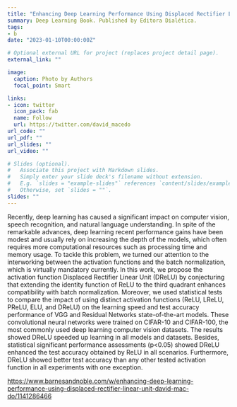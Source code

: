 ```yaml
---
title: "Enhancing Deep Learning Performance Using Displaced Rectifier Linear Unit"
summary: Deep Learning Book. Published by Editora Dialética.
tags:
- b
date: "2023-01-10T00:00:00Z"

# Optional external URL for project (replaces project detail page).
external_link: ""

image:
  caption: Photo by Authors
  focal_point: Smart

links:
- icon: twitter
  icon_pack: fab
  name: Follow
  url: https://twitter.com/david_macedo
url_code: ""
url_pdf: ""
url_slides: ""
url_video: ""

# Slides (optional).
#   Associate this project with Markdown slides.
#   Simply enter your slide deck's filename without extension.
#   E.g. `slides = "example-slides"` references `content/slides/example-slides.md`.
#   Otherwise, set `slides = ""`.
slides: ""
---
```


Recently, deep learning has caused a significant impact on computer vision, speech recognition, and natural language understanding. In spite of the remarkable advances, deep learning recent performance gains have been modest and usually rely on increasing the depth of the models, which often requires more computational resources such as processing time and memory usage. To tackle this problem, we turned our attention to the interworking between the activation functions and the batch normalization, which is virtually mandatory currently. In this work, we propose the activation function Displaced Rectifier Linear Unit (DReLU) by conjecturing that extending the identity function of ReLU to the third quadrant enhances compatibility with batch normalization. Moreover, we used statistical tests to compare the impact of using distinct activation functions (ReLU, LReLU, PReLU, ELU, and DReLU) on the learning speed and test accuracy performance of VGG and Residual Networks state-of-the-art models. These convolutional neural networks were trained on CIFAR-10 and CIFAR-100, the most commonly used deep learning computer vision datasets. The results showed DReLU speeded up learning in all models and datasets. Besides, statistical significant performance assessments (p<0.05) showed DReLU enhanced the test accuracy obtained by ReLU in all scenarios. Furthermore, DReLU showed better test accuracy than any other tested activation function in all experiments with one exception.

https://www.barnesandnoble.com/w/enhancing-deep-learning-performance-using-displaced-rectifier-linear-unit-david-mac-do/1141286466
